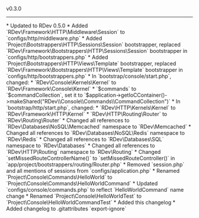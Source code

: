 v0.3.0
<hr>
* Updated to RDev 0.5.0
* Added `RDev\Framework\HTTP\Middleware\Session` to `configs/http/middleware.php`
* Added `Project\Bootstrappers\HTTP\Sessions\Session` bootstrapper, replaced `RDev\Framework\Bootstrappers\HTTP\Sessions\Session` bootstrapper in `configs/http/bootstrappers.php`
* Added `Project\Bootstrappers\HTTP\Views\Template` bootstrapper, replaced `RDev\Framework\Bootstrappers\HTTP\Views\Template` bootstrapper in `configs/http/bootstrappers.php`
* In `bootstrap/console/start.php`, changed:
    * `RDev\Console\Kernels\Kernel` to `RDev\Framework\Console\Kernel`
    * `$commands` to `$commandCollection`, set it to `$application->getIoCContainer()->makeShared("RDev\\Console\\Commands\\CommandCollection")`
* In `bootstrap/http/start.php`, changed:
    * `RDev\HTTP\Kernels\Kernel` to `RDev\Framework\HTTP\Kernel`
    * `RDev\HTTP\Routing\Router` to `RDev\Routing\Router`
* Changed all references to `RDev\Databases\NoSQL\Memcached` namespace to `RDev\Memcached`
* Changed all references to `RDev\Databases\NoSQL\Redis` namespace to `RDev\Redis`
* Changed all references to `RDev\Databases\SQL` namespace to `RDev\Databases`
* Changed all references to `RDev\HTTP\Routing` namespace to `RDev\Routing`
* Changed `setMissedRouteControllerName()` to `setMissedRouteController()` in `app/project/bootstrappers/routing/Router.php`
* Removed `session.php` and all mentions of sessions from `configs/application.php`
* Renamed `Project\Console\Commands\HelloWorld` to `Project\Console\Commands\HelloWorldCommand`
* Updated `configs/console/commands.php` to reflect `HelloWorldCommand` name change
* Renamed `Project\Console\HelloWorldTest` to `Project\Console\HelloWorldCommandTest`
* Added this changelog
* Added changelog to .gitattributes `export-ignore`